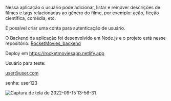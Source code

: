 Nessa aplicação o usuário pode adicionar, listar e remover descrições de filmes e tags relacionadas ao gênero do filme, por exemplo: ação, ficção científica, comédia, etc.

É possível criar uma conta para autenticação de usuário.

O Backend da aplicação foi desenvolvido em Node.js e o projeto está nesse repositório: [RocketMovies_backend](https://github.com/Tiago-92/RocketMovies_backend)

Deploy em https://rocketmoviesapp.netlify.app

Usuário para teste:

user@user.com

senha: user123

![Captura de tela de 2022-09-15 13-56-31](https://user-images.githubusercontent.com/99975837/190466156-c416cf2b-aadf-44b6-bf72-08c9f38970cf.png)
